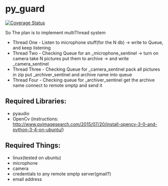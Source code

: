 # py_guard

[![Coverage Status](https://coveralls.io/repos/github/MShel/py_guard/badge.svg?branch=develop)](https://coveralls.io/github/MShel/py_guard?branch=develop)

So The plan is to implement multiThread system

* Thread One - Listen to microphone stuff(for the N db) -> write to Queue, and keep listening 
* Thread Two - Checking Queue for an _microphone_sentinel -> turn on camera take N pictures put them to archive -> and write _camera_sentinel 
* Thread Three - Checking Queue for _camera_sentinel  pack all pictures in zip put _archiver_sentinel and archive name into queue
* Thread Four - Checking queue for _archiver_sentinel get the archive name connect to remote smptp and send it

## Required Libraries:
* pyaudio
* OpenCv (instructions: http://www.pyimagesearch.com/2015/07/20/install-opencv-3-0-and-python-3-4-on-ubuntu/)

## Required Things:
* linux(tested on ubuntu)
* microphone
* camera
* credentials to any remote smptp server(gmail?)
* email address



